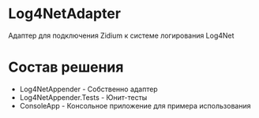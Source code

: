 # Log4NetAdapter
Адаптер для подключения Zidium к системе логирования Log4Net

# Состав решения
- Log4NetAppender - Собственно адаптер
- Log4NetAppender.Tests - Юнит-тесты
- ConsoleApp - Консольное приложение для примера использования